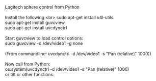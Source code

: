 Logitech sphere control from Python<br />
<br />
Install the following:<br\>
sudo apt-get install v4l-utils<br />
sudo apt-get install guvcview<br />
sudo apt-get install uvcdynctrl<br />
<br />
Start guvcview to load control options:<br />
sudo guvcview -d /dev/video1 -g none<br />
<br />
(From commandline: uvcdynctrl -d /dev/video1 -s "Pan (relative)" 1000))<br />
<br />
Now call from Python:<br />
os.system(uvcdynctrl -d /dev/video1 -s "Pan (relative)" 1000)<br />
or tilt or other functions.
